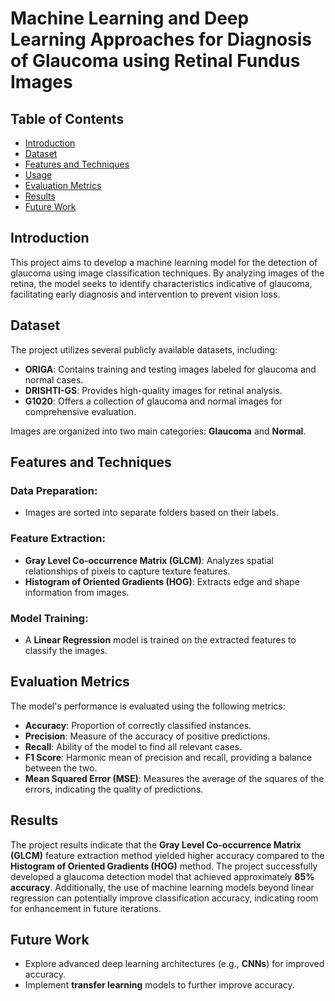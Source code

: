 # Machine Learning and Deep Learning Approaches for Diagnosis of Glaucoma using Retinal Fundus Images

## Table of Contents
- [Introduction](#introduction)
- [Dataset](#dataset)
- [Features and Techniques](#features-and-techniques)
- [Usage](#usage)
- [Evaluation Metrics](#evaluation-metrics)
- [Results](#results)
- [Future Work](#future-work)

## Introduction
This project aims to develop a machine learning model for the detection of glaucoma using image classification techniques. By analyzing images of the retina, the model seeks to identify characteristics indicative of glaucoma, facilitating early diagnosis and intervention to prevent vision loss.

## Dataset
The project utilizes several publicly available datasets, including:
- **ORIGA**: Contains training and testing images labeled for glaucoma and normal cases.
- **DRISHTI-GS**: Provides high-quality images for retinal analysis.
- **G1020**: Offers a collection of glaucoma and normal images for comprehensive evaluation.

Images are organized into two main categories: **Glaucoma** and **Normal**.

## Features and Techniques

### Data Preparation:
- Images are sorted into separate folders based on their labels.

### Feature Extraction:
- **Gray Level Co-occurrence Matrix (GLCM)**: Analyzes spatial relationships of pixels to capture texture features.
- **Histogram of Oriented Gradients (HOG)**: Extracts edge and shape information from images.

### Model Training:
- A **Linear Regression** model is trained on the extracted features to classify the images.

## Evaluation Metrics
The model's performance is evaluated using the following metrics:
- **Accuracy**: Proportion of correctly classified instances.
- **Precision**: Measure of the accuracy of positive predictions.
- **Recall**: Ability of the model to find all relevant cases.
- **F1 Score**: Harmonic mean of precision and recall, providing a balance between the two.
- **Mean Squared Error (MSE)**: Measures the average of the squares of the errors, indicating the quality of predictions.

## Results
The project results indicate that the **Gray Level Co-occurrence Matrix (GLCM)** feature extraction method yielded higher accuracy compared to the **Histogram of Oriented Gradients (HOG)** method. The project successfully developed a glaucoma detection model that achieved approximately **85% accuracy**. Additionally, the use of machine learning models beyond linear regression can potentially improve classification accuracy, indicating room for enhancement in future iterations.

## Future Work
- Explore advanced deep learning architectures (e.g., **CNNs**) for improved accuracy.
- Implement **transfer learning** models to further improve accuracy.


